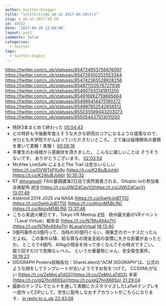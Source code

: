 ```yaml
---
author: twitter-blogger
title: "\n\t\t\t\t@o_ob at 2017-04-20\t\t"
slug: o_ob-at-2017-04-20
id: 40432
date: '2017-04-20 12:00:00'
layout: post
comments: false
categories:
  - twitter
tags:
  - twitter-digest
---
```


https://twitter.com/o_ob/statuses/854724953756676097 https://twitter.com/o_ob/statuses/854726100202553344 https://twitter.com/o_ob/statuses/854742365528928256 https://twitter.com/o_ob/statuses/854871120578727936 https://twitter.com/o_ob/statuses/854907933141811200 https://twitter.com/o_ob/statuses/854916982759665664 https://twitter.com/o_ob/statuses/854986414475190272 https://twitter.com/o_ob/statuses/854987852542656512 https://twitter.com/o_ob/statuses/855035589443203073 https://twitter.com/o_ob/statuses/855054437513011200  

*   特許3本まとめて終わった [00:54:43](https://twitter.com/o_ob/statuses/854724953756676097)
*   どの特許も今後数年食えそうな大きな研究のコアになるような提案なので、ぜひとも大学院でがんばっていただきたいところ。 さて後は倫理関係の書類を書いて実験！実験！ [00:59:16](https://twitter.com/o_ob/statuses/854726100202553344)
*   卒業生のお母様から感謝状を頂きました。 こんなに嬉しいことは そうそうないです。 ありがとうございます。 [02:03:54](https://twitter.com/o_ob/statuses/854742365528928256)
*   McAfee LiveSafe によるとThe Trail は危ないらしい　https://t.co/OVWTsPXv9y [https://t.co/K24tuBJohb](https://t.co/K24tuBJohb) [10:35:32](https://twitter.com/o_ob/statuses/854871120578727936)
*   RT [@tyranusII](https://twitter.com/tyranusII): F8の基調講演2日目で突然発表される、Gitoptic ioの参加者全員配布 [#F8](https://twitter.com/search?q=%23F8&src=hash) [https://t.co/JlWtZdCayV](https://t.co/JlWtZdCayV) [13:01:49](https://twitter.com/o_ob/statuses/854907933141811200)
*   Asteroid 2014 JO25 via NASA [https://t.co/0wHrJoBTT0](https://t.co/0wHrJoBTT0) [https://t.co/AhzvM5BLfN](https://t.co/AhzvM5BLfN) [13:37:46](https://twitter.com/o_ob/statuses/854916982759665664)
*   こちら来週火曜日です、Tokyo VR Meetup [#16](https://twitter.com/search?q=%2316&src=hash)　欧州最大級のVRイベント「Laval Virtual」報告会 [https://t.co/N7Mv494q7h](https://t.co/N7Mv494q7h) [#LavalVirtual](https://twitter.com/search?q=%23LavalVirtual&src=hash) [18:13:40](https://twitter.com/o_ob/statuses/854986414475190272)
*   3億円事件の3億円って、当時の30億円ぐらい、現東芝のボーナスだったんだよね。 この事件以降、給与賞与の現金支給の習慣に大きな影響があったとか。 ところで4億円、40kgの現金を持って歩くなんてその時点ですごい。 振り回すだけで危険なレベル。 というか重量物じゃん、安全衛生案件。 [18:19:23](https://twitter.com/o_ob/statuses/854987852542656512)
*   SIGGRAPH Posters投稿各位：ShareLatexの"ACM SIGGRAPH"は、公式のような顔をしてテンプレートが古いようですお気をつけて。 CCSXMLがない [https://t.co/ZeMnLaTdGS](https://t.co/ZeMnLaTdGS) 本家 [https://t.co/gQ7hnX66Sq](https://t.co/gQ7hnX66Sq) [21:29:04](https://twitter.com/o_ob/statuses/855035589443203073)
*   最新のテンプレでビルドを通して素敵にカスタマイズしたLaTeXテンプレを一度作ってZIPにして，学生に配布しなおすアカウントがこちらになります． [in reply to o_ob](https://twitter.com/o_ob/statuses/855035589443203073) [22:43:58](https://twitter.com/o_ob/statuses/855054437513011200)